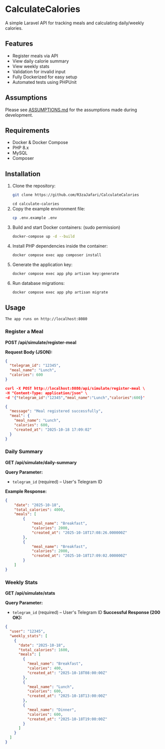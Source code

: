 # CalculateCalories

A simple Laravel API for tracking meals and calculating daily/weekly calories.

## Features

- Register meals via API
- View daily calorie summary
- View weekly stats
- Validation for invalid input
- Fully Dockerized for easy setup
- Automated tests using PHPUnit

## Assumptions

Please see [ASSUMPTIONS.md](ASSUMPTIONS.md) for the assumptions made during development.

## Requirements

- Docker & Docker Compose
- PHP 8.x
- MySQL
- Composer

## Installation

1. Clone the repository:
    ```bash
    git clone https://github.com/R3zaJafari/CalculateCalories
    ```
   `cd calculate-calories`
2. Copy the example environment file:
    ```bash
    cp .env.example .env
    ```
3. Build and start Docker containers: (sudo permission)
    ```bash
    docker-compose up -d --build
    ```
4. Install PHP dependencies inside the container:
    ```bash
    docker compose exec app composer install
    ```
5. Generate the application key:
    ```bash
    docker compose exec app php artisan key:generate
    ```
6. Run database migrations:
    ```bash
    docker compose exec app php artisan migrate
    ```
## Usage
`The app runs on http://localhost:8080`
### Register a Meal

**POST /api/simulate/register-meal**

**Request Body (JSON):**
```json
{
  "telegram_id": "12345",
  "meal_name": "Lunch",
  "calories": 600
}

curl -X POST http://localhost:8080/api/simulate/register-meal \
-H "Content-Type: application/json" \
-d '{"telegram_id":"12345","meal_name":"Lunch","calories":600}'

{
  "message": "Meal registered successfully",
  "meal": {
    "meal_name": "Lunch",
    "calories": 600,
    "created_at": "2025-10-18 17:09:02"
  }
}
```
### Daily Summary

**GET /api/simulate/daily-summary**

**Query Parameter:**
- `telegram_id` (required) – User's Telegram ID

**Example Response:**
```json
{
    "date": "2025-10-18",
    "total_calories": 4000,
    "meals": [
        {
            "meal_name": "Breakfast",
            "calories": 2000,
            "created_at": "2025-10-18T17:08:26.000000Z"
        },
        {
            "meal_name": "Breakfast", 
            "calories": 2000,
            "created_at": "2025-10-18T17:09:02.000000Z"
        }
    ]
}
```
### Weekly Stats

**GET /api/simulate/stats**

**Query Parameter:**
- `telegram_id` (required) – User's Telegram ID
**Successful Response (200 OK):**
```json
{
  "user": "12345",
  "weekly_stats": [
    {
      "date": "2025-10-18",
      "total_calories": 1600,
      "meals": [
        {
          "meal_name": "Breakfast",
          "calories": 400,
          "created_at": "2025-10-18T08:00:00Z"
        },
        {
          "meal_name": "Lunch",
          "calories": 600,
          "created_at": "2025-10-18T13:00:00Z"
        },
        {
          "meal_name": "Dinner",
          "calories": 600,
          "created_at": "2025-10-18T19:00:00Z"
        }
      ]
    }
  ]
}

